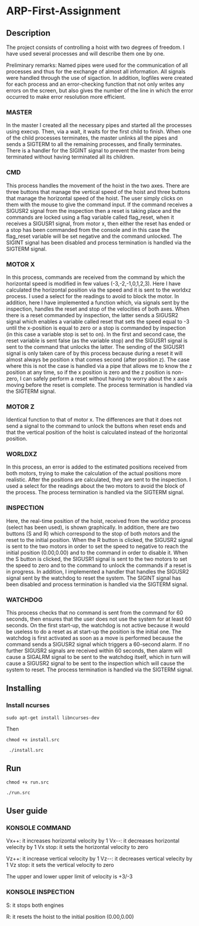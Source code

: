 # ARP-First-Assignment

## Description

The project consists of controlling a hoist with two degrees of freedom. I have used several processes and will describe them one by one.

Preliminary remarks: Named pipes were used for the communication of all processes and thus for the exchange of almost all information. All signals were handled through the use of sigaction. In addition, logfiles were created for each process and an error-checking function that not only writes any errors on the screen, but also gives the number of the line in which the error occurred to make error resolution more efficient.

### MASTER
In the master I created all the necessary pipes and started all the processes using execvp. Then, via a wait, it waits for the first child to finish. When one of the child processes terminates, the master unlinks all the pipes and sends a SIGTERM to all the remaining processes, and finally terminates. There is a handler for the SIGINT signal to prevent the master from being terminated without having terminated all its children.

### CMD
This process handles the movement of the hoist in the two axes. There are three buttons that manage the vertical speed of the hoist and three buttons that manage the horizontal speed of the hoist. The user simply clicks on them with the mouse to give the command input. If the command receives a SIGUSR2 signal from the inspection then a reset is taking place and the commands are locked using a flag variable called flag_reset, when it receives a SIGUSR1 signal, from motor x, then either the reset has ended or a stop has been commanded from the console and in this case the flag_reset variable will be set negative and the command unlocked. The SIGINT signal has been disabled and process termination is handled via the SIGTERM signal.

### MOTOR X
In this process, commands are received from the command by which the horizontal speed is modified in few values (-3,-2,-1,0,1,2,3). Here I have calculated the horizontal position via the speed and it is sent to the worldxz process. I used a select for the readings to avoid to block the motor. In addition, here I have implemented a function which, via signals sent by the inspection, handles the reset and stop of the velocities of both axes. When there is a reset commanded by inspection, the latter sends a SIGUSR2 signal which enables a variable called reset that sets the speed equal to -3 until the x-position is equal to zero or a stop is commanded by inspection (in this case a variable stop is set to on). In the first and second case, the reset variable is sent false (as the variable stop) and the SIGUSR1 signal is sent to the command that unlocks the latter. The sending of the SIGUSR1 signal is only taken care of by this process because during a reset it will almost always be position x that comes second (after position z). The case where this is not the case is handled via a pipe that allows me to know the z position at any time, so if the x position is zero and the z position is non-zero, I can safely perform a reset without having to worry about the x axis moving before the reset is complete. The process termination is handled via the SIGTERM signal.

### MOTOR Z
Identical function to that of motor x. The differences are that it does not send a signal to the command to unlock the buttons when reset ends and that the vertical position of the hoist is calculated instead of the horizontal position. 

### WORLDXZ
In this process, an error is added to the estimated positions received from both motors, trying to make the calculation of the actual positions more realistic. After the positions are calculated, they are sent to the inspection. I used a select for the readings about the two motors to avoid the block of the process. The process termination is handled via the SIGTERM signal.

### INSPECTION
Here, the real-time position of the hoist, received from the worldxz process (select has been used), is shown graphically. In addition, there are two buttons (S and R) which correspond to the stop of both motors and the reset to the initial position. When the R button is clicked, the SIGUSR2 signal is sent to the two motors in order to set the speed to negative to reach the initial position (0.00,0.00) and to the command in order to disable it. 
When the S button is clicked, the SIGUSR1 signal is sent to the two motors to set the speed to zero and to the command to unlock the commands if a reset is in progress. In addition, I implemented a handler that handles the SIGUSR2 signal sent by the watchdog to reset the system. The SIGINT signal has been disabled and process termination is handled via the SIGTERM signal.

### WATCHDOG
This process checks that no command is sent from the command for 60 seconds, then ensures that the user does not use the system for at least 60 seconds. On the first start-up, the watchdog is not active because it would be useless to do a reset as at start-up the position is the initial one. The watchdog is first activated as soon as a move is performed because the command sends a SIGUSR2 signal which triggers a 60-second alarm. If no further SIGUSR2 signals are received within 60 seconds, then alarm will cause a SIGALRM signal to be sent to the watchdog itself, which in turn will cause a SIGUSR2 signal to be sent to the inspection which will cause the system to reset. The process termination is handled via the SIGTERM signal.


## Installing

### Install ncurses

`sudo apt-get install libncurses-dev` 

Then

`chmod +x install.src` 

` ./install.src` 

## Run

`chmod +x run.src` 

`./run.src` 

## User guide

### KONSOLE COMMAND

Vx++: it increases horizontal velocity by 1
Vx--: it decreases horizontal velecity by 1
Vx stop: it sets the horizontal velocity to zero

Vz++: it increase vertical velocity by 1
Vz--: it decreases vertical velecity by 1
Vz stop: it sets the vertical velocity to zero

The upper and lower upper limit of velocity is +3/-3

### KONSOLE INSPECTION

S: it stops both engines

R: it resets the hoist to the initial position (0.00,0.00)



